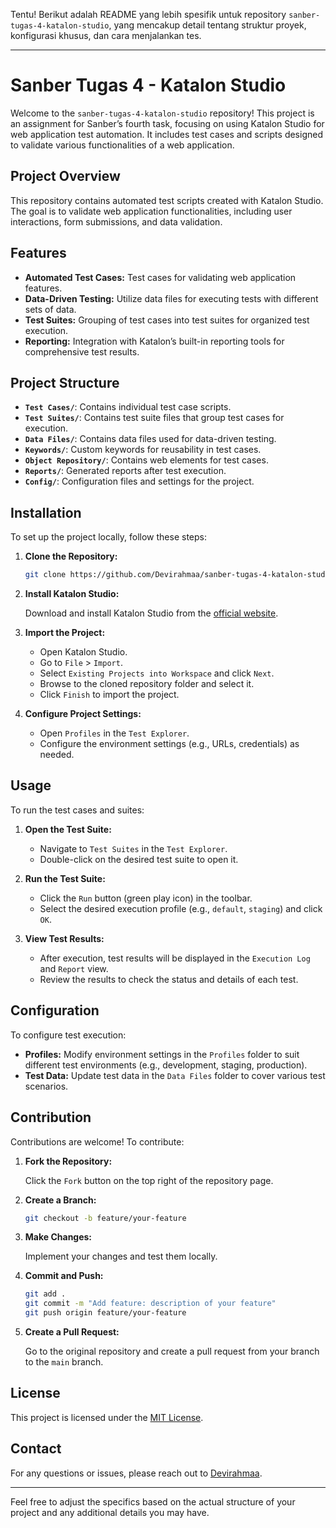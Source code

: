 Tentu! Berikut adalah README yang lebih spesifik untuk repository `sanber-tugas-4-katalon-studio`, yang mencakup detail tentang struktur proyek, konfigurasi khusus, dan cara menjalankan tes.

---

# Sanber Tugas 4 - Katalon Studio

Welcome to the `sanber-tugas-4-katalon-studio` repository! This project is an assignment for Sanber’s fourth task, focusing on using Katalon Studio for web application test automation. It includes test cases and scripts designed to validate various functionalities of a web application.

## Project Overview

This repository contains automated test scripts created with Katalon Studio. The goal is to validate web application functionalities, including user interactions, form submissions, and data validation.

## Features

- **Automated Test Cases:** Test cases for validating web application features.
- **Data-Driven Testing:** Utilize data files for executing tests with different sets of data.
- **Test Suites:** Grouping of test cases into test suites for organized test execution.
- **Reporting:** Integration with Katalon’s built-in reporting tools for comprehensive test results.

## Project Structure

- **`Test Cases/`**: Contains individual test case scripts.
- **`Test Suites/`**: Contains test suite files that group test cases for execution.
- **`Data Files/`**: Contains data files used for data-driven testing.
- **`Keywords/`**: Custom keywords for reusability in test cases.
- **`Object Repository/`**: Contains web elements for test cases.
- **`Reports/`**: Generated reports after test execution.
- **`Config/`**: Configuration files and settings for the project.

## Installation

To set up the project locally, follow these steps:

1. **Clone the Repository:**

   ```bash
   git clone https://github.com/Devirahmaa/sanber-tugas-4-katalon-studio.git
   ```

2. **Install Katalon Studio:**

   Download and install Katalon Studio from the [official website](https://www.katalon.com/download).

3. **Import the Project:**

   - Open Katalon Studio.
   - Go to `File` > `Import`.
   - Select `Existing Projects into Workspace` and click `Next`.
   - Browse to the cloned repository folder and select it.
   - Click `Finish` to import the project.

4. **Configure Project Settings:**

   - Open `Profiles` in the `Test Explorer`.
   - Configure the environment settings (e.g., URLs, credentials) as needed.

## Usage

To run the test cases and suites:

1. **Open the Test Suite:**

   - Navigate to `Test Suites` in the `Test Explorer`.
   - Double-click on the desired test suite to open it.

2. **Run the Test Suite:**

   - Click the `Run` button (green play icon) in the toolbar.
   - Select the desired execution profile (e.g., `default`, `staging`) and click `OK`.

3. **View Test Results:**

   - After execution, test results will be displayed in the `Execution Log` and `Report` view.
   - Review the results to check the status and details of each test.

## Configuration

To configure test execution:

- **Profiles:** Modify environment settings in the `Profiles` folder to suit different test environments (e.g., development, staging, production).
- **Test Data:** Update test data in the `Data Files` folder to cover various test scenarios.

## Contribution

Contributions are welcome! To contribute:

1. **Fork the Repository:**

   Click the `Fork` button on the top right of the repository page.

2. **Create a Branch:**

   ```bash
   git checkout -b feature/your-feature
   ```

3. **Make Changes:**

   Implement your changes and test them locally.

4. **Commit and Push:**

   ```bash
   git add .
   git commit -m "Add feature: description of your feature"
   git push origin feature/your-feature
   ```

5. **Create a Pull Request:**

   Go to the original repository and create a pull request from your branch to the `main` branch.

## License

This project is licensed under the [MIT License](LICENSE).

## Contact

For any questions or issues, please reach out to [Devirahmaa](https://github.com/Devirahmaa).

---

Feel free to adjust the specifics based on the actual structure of your project and any additional details you may have.
